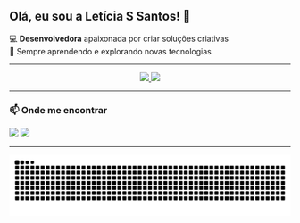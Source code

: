 ## Olá, eu sou a Letícia S Santos! 👋

💻 **Desenvolvedora** apaixonada por criar soluções criativas  
🚀 Sempre aprendendo e explorando novas tecnologias

---

<div align="center">
  <a href="https://github.com/leticia-ssantos">
    <img height="180em" src="https://github-readme-stats-sigma-five.vercel.app/api?username=leticia-ssantos&show_icons=true&theme=dracula&include_all_commits=true&count_private=true"/>
    <img height="180em" src="https://github-readme-stats-sigma-five.vercel.app/api/top-langs/?username=leticia-ssantos&layout=compact&langs_count=16&theme=dracula"/>
  </a>
</div>

---

### 📫 Onde me encontrar
<div>
  <a href="mailto:seuemail@gmail.com"><img src="https://img.shields.io/badge/-Email-%23333?style=for-the-badge&logo=gmail&logoColor=white" target="_blank"></a>
  <a href="https://www.linkedin.com/in/seulinkedin" target="_blank"><img src="https://img.shields.io/badge/-LinkedIn-%230077B5?style=for-the-badge&logo=linkedin&logoColor=white" target="_blank"></a>
</div>

---

![Snake animation](https://github.com/leticia-ssantos/leticia-ssantos/blob/output/github-contribution-grid-snake.svg)
